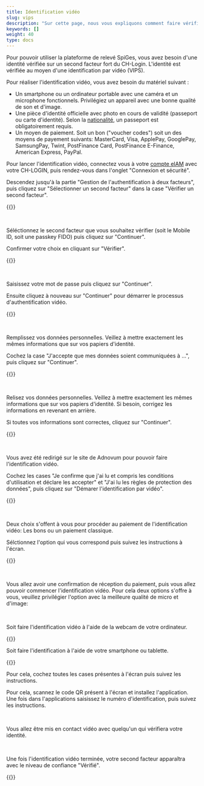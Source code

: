 ```yaml
---
title: Identification vidéo
slug: vips
description: "Sur cette page, nous vous expliquons comment faire vérifier votre identitié à l'aide de l'authentification vidéo."
keywords: []
weight: 40
type: docs
---
```


Pour pouvoir utiliser la plateforme de relevé SpiGes, vous avez besoin d'une identité vérifiée sur un second facteur fort du CH-Login. L'identité est vérifiée au moyen d'une identification par vidéo (VIPS). 

Pour réaliser l'identification vidéo, vous avez besoin du matériel suivant :
- Un smartphone ou un ordinateur portable avec une caméra et un microphone fonctionnels. Privilégiez un appareil avec une bonne qualité de son et d'image.  
- Une pièce d'identité officielle avec photo en cours de validité (passeport ou carte d'identité). Selon la [nationalité](https://help.eiam.swiss/r/intrumcountryident/intrumcountryident_de.pdf?t=1688707317), un passeport est obligatoirement requis.
- Un moyen de paiement. Soit un bon ("voucher codes") soit un des moyens de payement suivants: MasterCard, Visa, ApplePay, GooglePay, SamsungPay, Twint, PostFinance Card, PostFinance E-Finance, American Express, PayPal.

<!-- 1ere paire de colonnes -->

<div class="two_column">

<div class="left_col">
<!-- First column content goes here -->
<p> Pour lancer l'identification vidéo, connectez vous à votre <a href="https://www.myaccount.eiam.admin.ch/"> compte eIAM</a> avec votre CH-LOGIN, puis rendez-vous dans l'onglet "Connexion et sécurité". </p>

<p> Descendez jusqu'à la partie "Gestion de l'authentification à deux facteurs", puis cliquez sur "Sélectionner un second facteur" dans la case "Vérifier un second facteur".  </p>
</div>

<div class="right_col">
<!-- Second column content goes here -->
{{<insertImage image="selection_second_facteur.png" description="Choix connexion" class="edge max-w-90">}}
</div>

</div>

&nbsp;

<!-- 2ème paire de colonnes -->

<div class="two_column">

<div class="left_col">
<!-- First column content goes here -->
<p> Séléctionnez le second facteur que vous souhaitez vérifier (soit le Mobile ID, soit une passkey FIDO) puis cliquez sur "Continuer". </p>

<p> Confirmer votre choix en cliquant sur "Vérifier". </p>
</div>

<div class="right_col">
<!-- Second column content goes here -->
{{<insertImage image="selection_mobileid.png" description="Choix connexion" class="edge max-w-90">}}
</div>

</div>

&nbsp;

<!-- 3ème paire de colonnes -->

<div class="two_column">

<div class="left_col">
<!-- First column content goes here -->
<p> Saisissez votre mot de passe puis cliquez sur "Continuer". </p>

<p> Ensuite cliquez à nouveau sur "Continuer" pour démarrer le processus d'authentification vidéo. </p>
</div>

<div class="right_col">
<!-- Second column content goes here -->
{{<insertImage image="vips_saisie_mdp.png" description="Choix connexion" class="edge max-w-90">}}
</div>

</div>

&nbsp;

<!-- 4ème paire de colonnes -->

<div class="two_column">

<div class="left_col">
<!-- First column content goes here -->
<p> Remplissez vos données personnelles. Veillez à mettre exactement les mêmes informations que sur vos papiers d'identité. </p>

<p> Cochez la case "J'accepte que mes données soient communiquées à ...", puis cliquez sur "Continuer". </p>
</div>

<div class="right_col">
<!-- Second column content goes here -->
{{<insertImage image="saisie_donnees_perso.png" description="Choix connexion" class="edge max-w-90">}}
</div>

</div>

&nbsp;

<!-- 5ème paire de colonnes -->

<div class="two_column">

<div class="left_col">
<!-- First column content goes here -->
<p> Relisez vos données personnelles. Veillez à mettre exactement les mêmes informations que sur vos papiers d'identité. Si besoin, corrigez les informations en revenant en arrière.</p>

<p> Si toutes vos informations sont correctes, cliquez sur "Continuer". </p>
</div>

<div class="right_col">
<!-- Second column content goes here -->
{{<insertImage image="controle_infos.png" description="Choix connexion" class="edge max-w-90">}}
</div>

</div>

&nbsp;

<!-- 6ème paire de colonnes -->

<div class="two_column">

<div class="left_col">
<!-- First column content goes here -->
<p> Vous avez été redirigé sur le site de Adnovum pour pouvoir faire l'identification vidéo.</p>

<p> Cochez les cases "Je confirme que j'ai lu et compris les conditions d'utilisation et déclare les accepter" et "J'ai lu les règles de protection des données", puis cliquez sur "Démarer l'identification par vidéo". </p>
</div>

<div class="right_col">
<!-- Second column content goes here -->
{{<insertImage image="condition_adn.png" description="Choix connexion" class="edge max-w-90">}}
</div>

</div>

&nbsp;

<!-- 7ème paire de colonnes -->

<div class="two_column">

<div class="left_col">
<!-- First column content goes here -->
<p> Deux choix s'offent à vous pour procéder au paiement de l'identification vidéo: Les bons ou un paiement classique. </p>

<p> Sélctionnez l'option qui vous correspond puis suivez les instructions à l'écran. </p>
</div>

<div class="right_col">
<!-- Second column content goes here -->
{{<insertImage image="paiement_video.png" description="Choix connexion" class="edge max-w-90">}}
</div>

</div>

&nbsp;

Vous allez avoir une confirmation de réception du paiement, puis vous allez pouvoir commencer l'identification vidéo. Pour cela deux options s'offre à vous, veuillez privilégier l'option avec la meilleure qualité de micro et d'image:

&nbsp;

<!-- 8ème paire de colonnes -->
<div class="two_column">

<div class="left_col">
<!-- First column content goes here -->
<p> Soit faire l'identification vidéo à l'aide de la webcam de votre ordinateur. </p>

<p> {{<insertImage image="choix_ordi.png" description="Choix connexion" class="edge max-w-90">}}</p>

</div>

<div class="right_col">
<!-- Second column content goes here -->
<p> Soit faire l'identification à l'aide de votre smartphone ou tablette. </p>

<p> {{<insertImage image="choix_tel.png" description="Choix connexion" class="edge max-w-90">}} </p>
</div>

</div>

<!-- 8ème paire de colonnes bis -->
<div class="two_column">

<div class="left_col">
<!-- First column content goes here -->
<p> Pour cela, cochez toutes les cases présentes à l'écran puis suivez les instructions. </p>

</div>

<div class="right_col">
<!-- Second column content goes here -->
<p> Pour cela, scannez le code QR présent à l'écran et installez l'application. Une fois dans l'applications saisissez le numéro d'identification, puis suivez les instructions. </p>
</div>

</div>

&nbsp;

Vous allez être mis en contact vidéo avec quelqu'un qui vérifiera votre identité.

&nbsp;

<!-- 9ème paire de colonnes -->

<div class="two_column">

<div class="left_col">
<!-- First column content goes here -->
<p> Une fois l'identification vidéo terminée, votre second facteur apparaîtra avec le niveau de confiance "Vérifié". </p>

<div class="right_col">
<!-- Second column content goes here -->
{{<insertImage image="mobileid_verifie.png" description="Choix connexion" class="edge max-w-90">}}
</div>

</div>